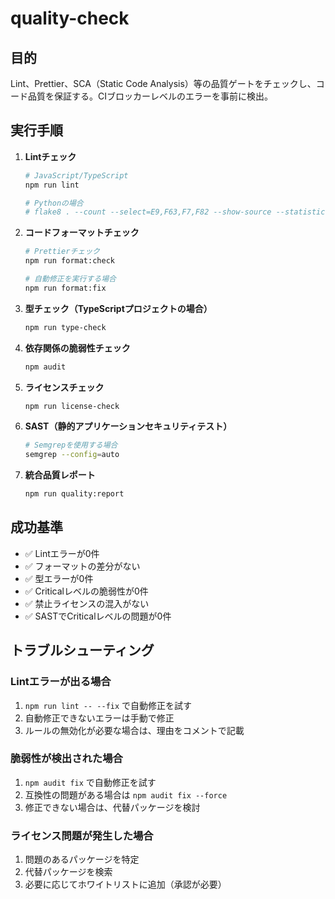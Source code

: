 # quality-check

## 目的

Lint、Prettier、SCA（Static Code Analysis）等の品質ゲートをチェックし、コード品質を保証する。CIブロッカーレベルのエラーを事前に検出。

## 実行手順

1. **Lintチェック**
   ```bash
   # JavaScript/TypeScript
   npm run lint
   
   # Pythonの場合
   # flake8 . --count --select=E9,F63,F7,F82 --show-source --statistics
   ```

2. **コードフォーマットチェック**
   ```bash
   # Prettierチェック
   npm run format:check
   
   # 自動修正を実行する場合
   npm run format:fix
   ```

3. **型チェック（TypeScriptプロジェクトの場合）**
   ```bash
   npm run type-check
   ```

4. **依存関係の脆弱性チェック**
   ```bash
   npm audit
   ```

5. **ライセンスチェック**
   ```bash
   npm run license-check
   ```

6. **SAST（静的アプリケーションセキュリティテスト）**
   ```bash
   # Semgrepを使用する場合
   semgrep --config=auto
   ```

7. **統合品質レポート**
   ```bash
   npm run quality:report
   ```

## 成功基準

- ✅ Lintエラーが0件
- ✅ フォーマットの差分がない
- ✅ 型エラーが0件
- ✅ Criticalレベルの脆弱性が0件
- ✅ 禁止ライセンスの混入がない
- ✅ SASTでCriticalレベルの問題が0件

## トラブルシューティング

### Lintエラーが出る場合
1. `npm run lint -- --fix` で自動修正を試す
2. 自動修正できないエラーは手動で修正
3. ルールの無効化が必要な場合は、理由をコメントで記載

### 脆弱性が検出された場合
1. `npm audit fix` で自動修正を試す
2. 互換性の問題がある場合は `npm audit fix --force`
3. 修正できない場合は、代替パッケージを検討

### ライセンス問題が発生した場合
1. 問題のあるパッケージを特定
2. 代替パッケージを検索
3. 必要に応じてホワイトリストに追加（承認が必要）